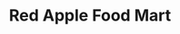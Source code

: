 ---
title: "Red Apple Food Mart"
url: /erie/red-apple-food-mart-west-ridge-road/
shop: convenience
---